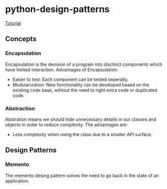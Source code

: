 # python-design-patterns

[Tuturial](https://www.youtube.com/watch?v=NU_1StN5Tkk)

## Concepts

### Encapsulation

Encapsulation is the devision of a program into disctinct components which have limited interaction.
Advantages of Encapsulation:

-   Easier to test: Each component can be tested seperatly.
-   Modularization: New functionality can be developed based on the existing code base, wihtout the need to right extra code or duplicated code.

### Abstraction

Abstration means we should hide unnecessary details in our classes and objects in order to reduce complexity.
The advantages are:

-   Less complexity when using the class due to a smaller API surface.

## Design Patterns

### Memento

The memento desing pattern solves the need to go back in the state of an application.

